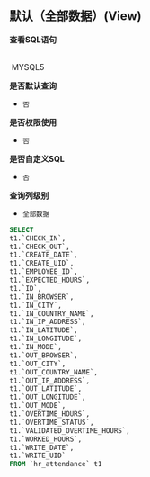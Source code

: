 ## 默认（全部数据）(View) <!-- {docsify-ignore-all} -->



<p class="panel-title"><b>查看SQL语句</b></p>
<br>

<el-row>
&nbsp;<el-tag @click="MYSQL5 = true">MYSQL5</el-tag>
</el-row>

<br>
<p class="panel-title"><b>是否默认查询</b></p>

* `否`

<p class="panel-title"><b>是否权限使用</b></p>

* `否`

<p class="panel-title"><b>是否自定义SQL</b></p>

* `否`

<p class="panel-title"><b>查询列级别</b></p>

* `全部数据`






<el-dialog v-model="MYSQL5" title="MYSQL5">

```sql
SELECT
t1.`CHECK_IN`,
t1.`CHECK_OUT`,
t1.`CREATE_DATE`,
t1.`CREATE_UID`,
t1.`EMPLOYEE_ID`,
t1.`EXPECTED_HOURS`,
t1.`ID`,
t1.`IN_BROWSER`,
t1.`IN_CITY`,
t1.`IN_COUNTRY_NAME`,
t1.`IN_IP_ADDRESS`,
t1.`IN_LATITUDE`,
t1.`IN_LONGITUDE`,
t1.`IN_MODE`,
t1.`OUT_BROWSER`,
t1.`OUT_CITY`,
t1.`OUT_COUNTRY_NAME`,
t1.`OUT_IP_ADDRESS`,
t1.`OUT_LATITUDE`,
t1.`OUT_LONGITUDE`,
t1.`OUT_MODE`,
t1.`OVERTIME_HOURS`,
t1.`OVERTIME_STATUS`,
t1.`VALIDATED_OVERTIME_HOURS`,
t1.`WORKED_HOURS`,
t1.`WRITE_DATE`,
t1.`WRITE_UID`
FROM `hr_attendance` t1 


```

</el-dialog>

<script>
 const { createApp } = Vue
  createApp({
    data() {
      return {
                MYSQL5 : false
        
      }
    },
    methods: {
    }
  }).use(ElementPlus).mount('#app')
</script>